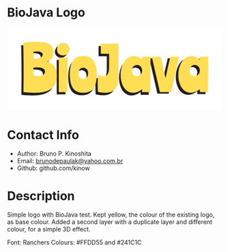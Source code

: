 # BioJava Logo

![logo](logo.png)

# Contact Info

- Author: Bruno P. Kinoshita
- Email: brunodepaulak@yahoo.com.br
- Github: github.com/kinow

# Description

Simple logo with BioJava test. Kept yellow, the colour of the existing logo, as base colour. Added a second layer with a duplicate layer and different colour, for a simple 3D effect.

Font: Ranchers
Colours: #FFDD55 and #241C1C

